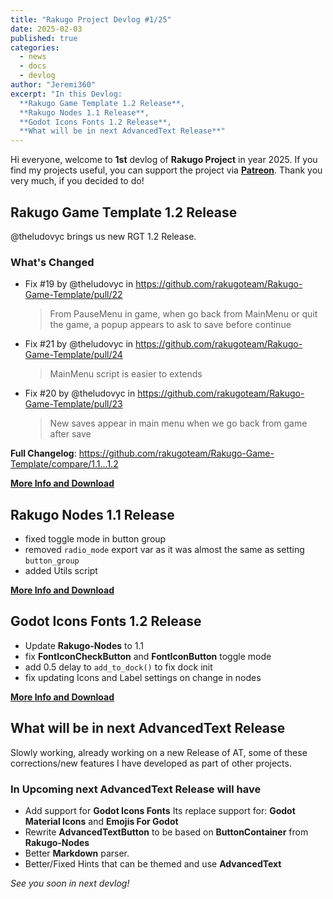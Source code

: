 ```yaml
---
title: "Rakugo Project Devlog #1/25"
date: 2025-02-03
published: true
categories:
  - news
  - docs
  - devlog
author: "Jeremi360"
excerpt: "In this Devlog:
  **Rakugo Game Template 1.2 Release**,
  **Rakugo Nodes 1.1 Release**,
  **Godot Icons Fonts 1.2 Release**,
  **What will be in next AdvancedText Release**"
---
```


Hi everyone, welcome to **1st** devlog of **Rakugo Project** in year 2025.
If you find my projects useful, you can support the project via **[Patreon]**.
Thank you very much, if you decided to do!

## Rakugo Game Template 1.2 Release

@theludovyc brings us new RGT 1.2 Release.

### What's Changed
* Fix #19 by @theludovyc in https://github.com/rakugoteam/Rakugo-Game-Template/pull/22
  > From PauseMenu in game, when go back from MainMenu or quit the game, a popup appears to ask to save before continue
* Fix #21 by @theludovyc in https://github.com/rakugoteam/Rakugo-Game-Template/pull/24
  > MainMenu script is easier to extends
* Fix #20 by @theludovyc in https://github.com/rakugoteam/Rakugo-Game-Template/pull/23
  > New saves appear in main menu when we go back from game after save

**Full Changelog**: https://github.com/rakugoteam/Rakugo-Game-Template/compare/1.1...1.2

[**More Info and Download**](/kits/rakugo-game-template)

## Rakugo Nodes 1.1 Release

- fixed toggle mode in button group
- removed `radio_mode` export var as it was almost the same as setting `button_group`
- added Utils script

[**More Info and Download**](/addons/rakugo-nodes)

## Godot Icons Fonts 1.2 Release

- Update **Rakugo-Nodes** to 1.1
- fix **FontIconCheckButton** and **FontIconButton** toggle mode
- add 0.5 delay to `add_to_dock()` to fix dock init
- fix updating Icons and Label settings on change in nodes

[**More Info and Download**](/addons/icons-fonts)

## What will be in next AdvancedText Release

Slowly working, already working on a new Release of AT, 
some of these corrections/new features
I have developed as part of other projects.

### In Upcoming next AdvancedText Release will have

- Add support for **Godot Icons Fonts**
  Its replace support for: **Godot Material Icons** and **Emojis For Godot**
- Rewrite **AdvancedTextButton** to be based on **ButtonContainer** from **Rakugo-Nodes**
- Better **Markdown** parser.
- Better/Fixed Hints that can be themed and use **AdvancedText**

_See you soon in next devlog!_

[Patreon]: https://www.patreon.com/rakguoteam